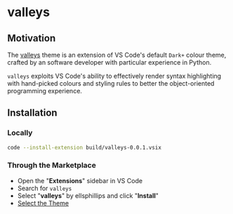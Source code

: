 # valleys

## Motivation

The [valleys](https://marketplace.visualstudio.com/items?itemName=ellsphillips.valleys) theme is an extension of VS Code's default `Dark+` colour theme, crafted by an software developer with particular experience in Python.

`valleys` exploits VS Code's ability to effectively render syntax highlighting with hand-picked colours and styling rules to better the object-oriented programming experience.

## Installation

### Locally

```bash
code --install-extension build/valleys-0.0.1.vsix
```

### Through the Marketplace

- Open the "**Extensions**" sidebar in VS Code
- Search for `valleys`
- Select "**valleys**" by ellsphillips and click "**Install**"
- [Select the Theme](https://code.visualstudio.com/docs/getstarted/themes#_selecting-the-color-theme)
